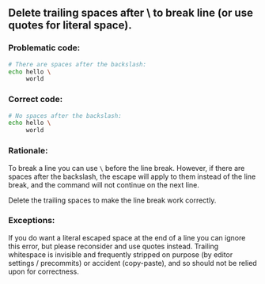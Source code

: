 ## Delete trailing spaces after \ to break line (or use quotes for literal space).

### Problematic code:

```sh
# There are spaces after the backslash:
echo hello \  
     world
```

### Correct code:

```sh
# No spaces after the backslash:
echo hello \
     world
```
### Rationale:

To break a line you can use `\` before the line break. However, if there are spaces after the backslash, the escape will apply to them instead of the line break, and the command will not continue on the next line.

Delete the trailing spaces to make the line break work correctly.

### Exceptions:

If you do want a literal escaped space at the end of a line you can ignore this error, but please reconsider and use quotes instead. Trailing whitespace is invisible and frequently stripped on purpose (by editor settings / precommits) or accident (copy-paste), and so should not be relied upon for correctness.